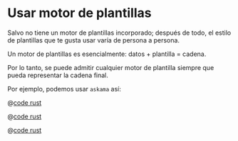 # Usar motor de plantillas

Salvo no tiene un motor de plantillas incorporado; después de todo, el estilo de plantillas que te gusta usar varía de persona a persona.

Un motor de plantillas es esencialmente: datos + plantilla = cadena.

Por lo tanto, se puede admitir cualquier motor de plantilla siempre que pueda representar la cadena final.

Por ejemplo, podemos usar `askama` así:


<CodeGroup>
  <CodeGroupItem title="main.rs" active>

@[code rust](../../../../codes/template-askama/src/main.rs)

  </CodeGroupItem>
  <CodeGroupItem title="Cargo.toml">

@[code rust](../../../../codes/template-askama/Cargo.toml)

  </CodeGroupItem>
  <CodeGroupItem title="template/hello.toml">

@[code rust](../../../../codes/template-askama/templates/hello.html)

  </CodeGroupItem>
</CodeGroup>
